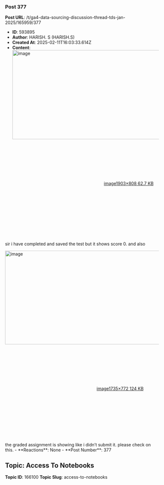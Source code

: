 ### Post 377
**Post URL**: /t/ga4-data-sourcing-discussion-thread-tds-jan-2025/165959/377
- **ID**: 593895
- **Author**: HARISH. S (HARISH.S)
- **Created At**: 2025-02-11T16:03:33.614Z
- **Content**:  
  <div class="lightbox-wrapper"><a class="lightbox" href="https://europe1.discourse-cdn.com/flex013/uploads/iitm/original/3X/4/3/43e1fb12da806e25ca6f883d5d24726944c0fb38.png" data-download-href="/uploads/short-url/9Gw9qvDkJPVWclrZlLVFyxO3FQk.png?dl=1" title="image" rel="noopener nofollow ugc"><img src="https://europe1.discourse-cdn.com/flex013/uploads/iitm/optimized/3X/4/3/43e1fb12da806e25ca6f883d5d24726944c0fb38_2_690x292.png" alt="image" data-base62-sha1="9Gw9qvDkJPVWclrZlLVFyxO3FQk" width="690" height="292" srcset="https://europe1.discourse-cdn.com/flex013/uploads/iitm/optimized/3X/4/3/43e1fb12da806e25ca6f883d5d24726944c0fb38_2_690x292.png, https://europe1.discourse-cdn.com/flex013/uploads/iitm/optimized/3X/4/3/43e1fb12da806e25ca6f883d5d24726944c0fb38_2_1035x438.png 1.5x, https://europe1.discourse-cdn.com/flex013/uploads/iitm/optimized/3X/4/3/43e1fb12da806e25ca6f883d5d24726944c0fb38_2_1380x584.png 2x" data-dominant-color="272624"><div class="meta"><svg class="fa d-icon d-icon-far-image svg-icon" aria-hidden="true"><use href="#far-image"></use></svg><span class="filename">image</span><span class="informations">1903×808 62.7 KB</span><svg class="fa d-icon d-icon-discourse-expand svg-icon" aria-hidden="true"><use href="#discourse-expand"></use></svg></div></a></div><br>
sir i have completed and saved the test but it shows score 0. and also<br>
<div class="lightbox-wrapper"><a class="lightbox" href="https://europe1.discourse-cdn.com/flex013/uploads/iitm/original/3X/6/c/6c41591b6b3db0e9e48a14f4e11e3a21719ee2ce.png" data-download-href="/uploads/short-url/frFzC2CNZS9xtFJjJCpebFB4fw2.png?dl=1" title="image" rel="noopener nofollow ugc"><img src="https://europe1.discourse-cdn.com/flex013/uploads/iitm/optimized/3X/6/c/6c41591b6b3db0e9e48a14f4e11e3a21719ee2ce_2_690x307.png" alt="image" data-base62-sha1="frFzC2CNZS9xtFJjJCpebFB4fw2" width="690" height="307" srcset="https://europe1.discourse-cdn.com/flex013/uploads/iitm/optimized/3X/6/c/6c41591b6b3db0e9e48a14f4e11e3a21719ee2ce_2_690x307.png, https://europe1.discourse-cdn.com/flex013/uploads/iitm/optimized/3X/6/c/6c41591b6b3db0e9e48a14f4e11e3a21719ee2ce_2_1035x460.png 1.5x, https://europe1.discourse-cdn.com/flex013/uploads/iitm/optimized/3X/6/c/6c41591b6b3db0e9e48a14f4e11e3a21719ee2ce_2_1380x614.png 2x" data-dominant-color="EDEDEF"><div class="meta"><svg class="fa d-icon d-icon-far-image svg-icon" aria-hidden="true"><use href="#far-image"></use></svg><span class="filename">image</span><span class="informations">1735×772 124 KB</span><svg class="fa d-icon d-icon-discourse-expand svg-icon" aria-hidden="true"><use href="#discourse-expand"></use></svg></div></a></div><br>
the graded assignment is showing like i didn’t submit it. please check on this.
- **Reactions**: None
- **Post Number**: 377

## Topic: Access To Notebooks
**Topic ID**: 166100
**Topic Slug**: access-to-notebooks

